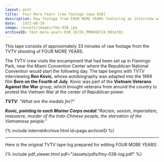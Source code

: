 ```yaml
---
layout: post
title:  Four More Years [raw footage tape 038]
description: Raw footage from FOUR MORE YEARS featuring an interview with Ron Kovic at Flamingo Park and a protest led by the Vietnam Veterans Against the War (VVAW) at the 1972 Republican National Convention
date:   1972-08-20
image: /assets/images/fmy-038.jpg
archiveID: four-more-years-038_16159_PM0040724_R01of01
---
```


This tape consists of approximately 33 minutes of raw footage from the TVTV shooting of FOUR MORE YEARS.

The TVTV crew visits the encampment that had been set up in Flamingo Park, near the Miami Convention Center where the Republican National Convention would start the following day. The tape begins with TVTV interviewing <strong>Ron Kovic</strong>, whose autobiography was adapted into the 1989 film <strong>Born on the Fourth of July</strong>. Kovic was part of the <strong>Vietnam Veterans Against the War</strong> group, which brought veterans from around the country to protest the Vietnam War at the center of Republican power.

*__TVTV__: "What are the medals for?"*

*__Kovic, pointing to each Marine Corps medal__:"Racism, sexism, imperialism, massacre, murder of the Indo-Chinese people, the starvation of the Vietnamese people."*

<div class="iframe-container">
  {% include internetArchive.html id=page.archiveID %}
</div>

---

<div class="container">
  <div class="row">
    <div class="col">
      <p>Here is the original TVTV tape log prepared for editing FOUR MORE YEARS:</p>
    </div>
  </div>
  <div class="row">
    {% include pdf_viewer.html pdf="/assets/pdfs/fmy-038-log.pdf" %}
  </div>

</div>
